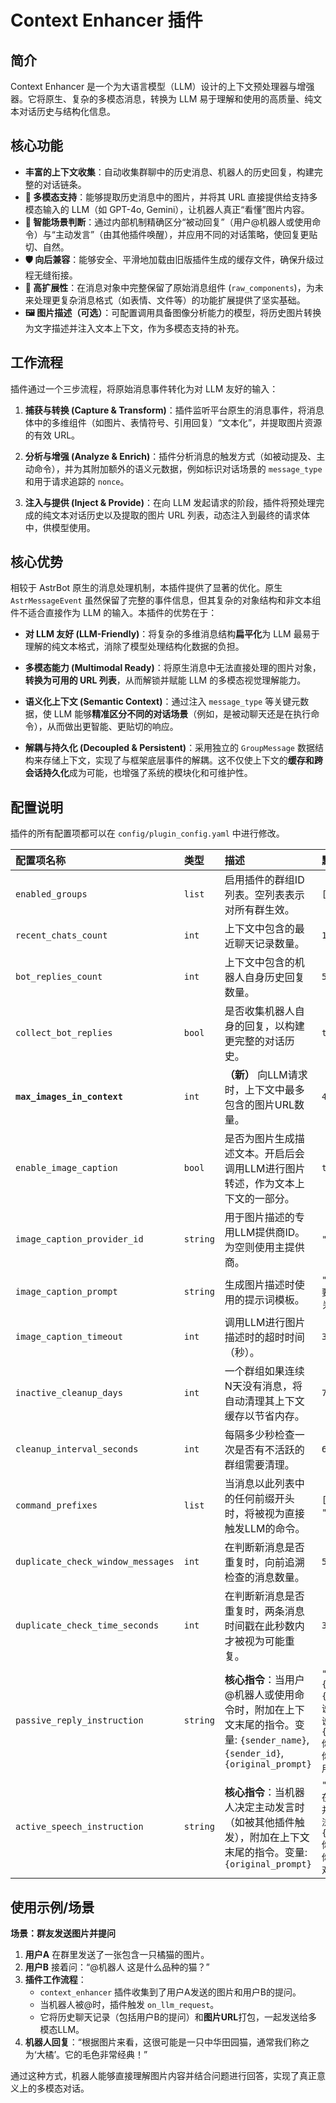 # Context Enhancer 插件

## 简介

Context Enhancer 是一个为大语言模型（LLM）设计的上下文预处理器与增强器。它将原生、复杂的多模态消息，转换为 LLM 易于理解和使用的高质量、纯文本对话历史与结构化信息。

## 核心功能

*   **丰富的上下文收集**：自动收集群聊中的历史消息、机器人的历史回复，构建完整的对话链条。
*   **🚀 多模态支持**：能够提取历史消息中的图片，并将其 URL 直接提供给支持多模态输入的 LLM（如 GPT-4o, Gemini），让机器人真正“看懂”图片内容。
*   **🧠 智能场景判断**：通过内部机制精确区分“被动回复”（用户@机器人或使用命令）与“主动发言”（由其他插件唤醒），并应用不同的对话策略，使回复更贴切、自然。
*   **🛡️ 向后兼容**：能够安全、平滑地加载由旧版插件生成的缓存文件，确保升级过程无缝衔接。
*   **🧩 高扩展性**：在消息对象中完整保留了原始消息组件 (`raw_components`)，为未来处理更复杂消息格式（如表情、文件等）的功能扩展提供了坚实基础。
*   **🖼️ 图片描述（可选）**：可配置调用具备图像分析能力的模型，将历史图片转换为文字描述并注入文本上下文，作为多模态支持的补充。

## 工作流程

插件通过一个三步流程，将原始消息事件转化为对 LLM 友好的输入：

1.  **捕获与转换 (Capture & Transform)**：插件监听平台原生的消息事件，将消息体中的多维组件（如图片、表情符号、引用回复）“文本化”，并提取图片资源的有效 URL。

2.  **分析与增强 (Analyze & Enrich)**：插件分析消息的触发方式（如被动提及、主动命令），并为其附加额外的语义元数据，例如标识对话场景的 `message_type` 和用于请求追踪的 `nonce`。

3.  **注入与提供 (Inject & Provide)**：在向 LLM 发起请求的阶段，插件将预处理完成的纯文本对话历史以及提取的图片 URL 列表，动态注入到最终的请求体中，供模型使用。

## 核心优势

相较于 AstrBot 原生的消息处理机制，本插件提供了显著的优化。原生 `AstrMessageEvent` 虽然保留了完整的事件信息，但其复杂的对象结构和非文本组件不适合直接作为 LLM 的输入。本插件的优势在于：

*   **对 LLM 友好 (LLM-Friendly)**：将复杂的多维消息结构**扁平化**为 LLM 最易于理解的纯文本格式，消除了模型处理结构化数据的负担。

*   **多模态能力 (Multimodal Ready)**：将原生消息中无法直接处理的图片对象，**转换为可用的 URL 列表**，从而解锁并赋能 LLM 的多模态视觉理解能力。

*   **语义化上下文 (Semantic Context)**：通过注入 `message_type` 等关键元数据，使 LLM 能够**精准区分不同的对话场景**（例如，是被动聊天还是在执行命令），从而做出更智能、更贴切的响应。

*   **解耦与持久化 (Decoupled & Persistent)**：采用独立的 `GroupMessage` 数据结构来存储上下文，实现了与框架底层事件的解耦。这不仅使上下文的**缓存和跨会话持久化**成为可能，也增强了系统的模块化和可维护性。


## 配置说明

插件的所有配置项都可以在 `config/plugin_config.yaml` 中进行修改。

| 配置项名称 | 类型 | 描述 | 默认值 |
| :--- | :--- | :--- | :--- |
| `enabled_groups` | `list` | 启用插件的群组ID列表。空列表表示对所有群生效。 | `[]` |
| `recent_chats_count` | `int` | 上下文中包含的最近聊天记录数量。 | `15` |
| `bot_replies_count` | `int` | 上下文中包含的机器人自身历史回复数量。 | `5` |
| `collect_bot_replies` | `bool` | 是否收集机器人自身的回复，以构建更完整的对话历史。 | `true` |
| **`max_images_in_context`** | `int` | **（新）** 向LLM请求时，上下文中最多包含的图片URL数量。 | `4` |
| `enable_image_caption` | `bool` | 是否为图片生成描述文本。开启后会调用LLM进行图片转述，作为文本上下文的一部分。 | `true` |
| `image_caption_provider_id` | `string` | 用于图片描述的专用LLM提供商ID。为空则使用主提供商。 | `""` |
| `image_caption_prompt` | `string` | 生成图片描述时使用的提示词模板。 | `"请简洁地描述这张图片的主要内容，重点关注与聊天相关的信息"` |
| `image_caption_timeout` | `int` | 调用LLM进行图片描述时的超时时间（秒）。 | `30` |
| `inactive_cleanup_days` | `int` | 一个群组如果连续N天没有消息，将自动清理其上下文缓存以节省内存。 | `7` |
| `cleanup_interval_seconds` | `int` | 每隔多少秒检查一次是否有不活跃的群组需要清理。 | `600` |
| `command_prefixes` | `list` | 当消息以此列表中的任何前缀开头时，将被视为直接触发LLM的命令。 | `["/", "!", "！", "#", ".", "。"]` |
| `duplicate_check_window_messages` | `int` | 在判断新消息是否重复时，向前追溯检查的消息数量。 | `5` |
| `duplicate_check_time_seconds` | `int` | 在判断新消息是否重复时，两条消息时间戳在此秒数内才被视为可能重复。 | `30` |
| `passive_reply_instruction` | `string` | **核心指令**：当用户@机器人或使用命令时，附加在上下文末尾的指令。变量: `{sender_name}`, `{sender_id}`, `{original_prompt}` | `"现在，群成员 {sender_name} (ID: {sender_id}) 正在对你说话，或者提到了你，TA说：\"{original_prompt}\"\n你需要根据以上聊天记录和你的角色设定，直接回复该用户。"` |
| `active_speech_instruction` | `string` | **核心指令**：当机器人决定主动发言时（如被其他插件触发），附加在上下文末尾的指令。变量: `{original_prompt}` | `"以上是最近的聊天记录。现在，你决定主动参与讨论，并想就以下内容发表你的看法：\"{original_prompt}\"\n你需要根据以上聊天记录和你的角色设定，自然地切入对话。"` |
## 使用示例/场景

**场景：群友发送图片并提问**

1.  **用户A** 在群里发送了一张包含一只橘猫的图片。
2.  **用户B** 接着问：“@机器人 这是什么品种的猫？”
3.  **插件工作流程**：
    *   `context_enhancer` 插件收集到了用户A发送的图片和用户B的提问。
    *   当机器人被@时，插件触发 `on_llm_request`。
    *   它将历史聊天记录（包括用户B的提问）和**图片URL**打包，一起发送给多模态LLM。
4.  **机器人回复**：“根据图片来看，这很可能是一只中华田园猫，通常我们称之为‘大橘’。它的毛色非常经典！”


通过这种方式，机器人能够直接理解图片内容并结合问题进行回答，实现了真正意义上的多模态对话。

